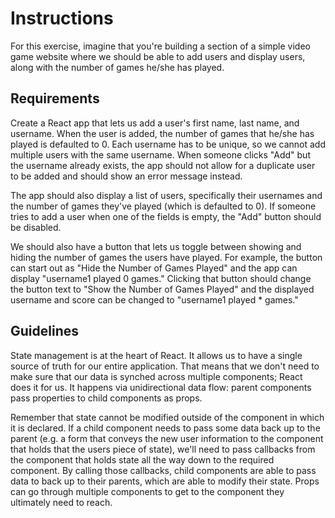 # Instructions

For this exercise, imagine that you're building a section of a simple video game website where we should be able to add users and display users, along with the number of games he/she has played.

## Requirements

Create a React app that lets us add a user's first name, last name, and username. When the user is added, the number of games that he/she has played is defaulted to 0. Each username has to be unique, so we cannot add multiple users with the same username. When someone clicks "Add" but the username already exists, the app should not allow for a duplicate user to be added and should show an error message instead.

The app should also display a list of users, specifically their usernames and the number of games they've played (which is defaulted to 0). If someone tries to add a user when one of the fields is empty, the "Add" button should be disabled.

We should also have a button that lets us toggle between showing and hiding the number of games the users have played. For example, the button can start out as "Hide the Number of Games Played" and the app can display "username1 played 0 games." Clicking that button should change the button text to "Show the Number of Games Played" and the displayed username and score can be changed to "username1 played \* games."

## Guidelines

State management is at the heart of React. It allows us to have a single source of truth for our entire application. That means that we don't need to make sure that our data is synched across multiple components; React does it for us. It happens via unidirectional data flow: parent components pass properties to child components as props.

Remember that state cannot be modified outside of the component in which it is declared. If a child component needs to pass some data back up to the parent (e.g. a form that conveys the new user information to the component that holds that the users piece of state), we'll need to pass callbacks from the component that holds state all the way down to the required component. By calling those callbacks, child components are able to pass data to back up to their parents, which are able to modify their state. Props can go through multiple components to get to the component they ultimately need to reach.
